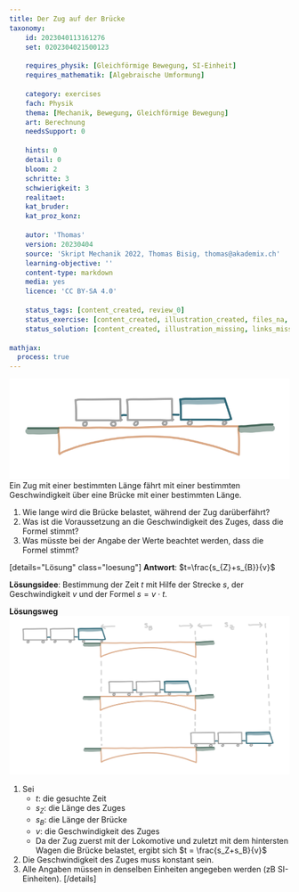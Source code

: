 ```yaml
---
title: Der Zug auf der Brücke
taxonomy:
	id: 2023040113161276
	set: 0202304021500123

	requires_physik: [Gleichförmige Bewegung, SI-Einheit]
	requires_mathematik: [Algebraische Umformung]

	category: exercises
	fach: Physik
	thema: [Mechanik, Bewegung, Gleichförmige Bewegung]
	art: Berechnung
	needsSupport: 0

	hints: 0
	detail: 0
	bloom: 2
	schritte: 3
	schwierigkeit: 3
	realitaet: 
	kat_bruder:
	kat_proz_konz: 

	autor: 'Thomas'
	version: 20230404
	source: 'Skript Mechanik 2022, Thomas Bisig, thomas@akademix.ch'
	learning-objective: ''
	content-type: markdown
	media: yes
	licence: 'CC BY-SA 4.0'

	status_tags: [content_created, review_0]
	status_exercise: [content_created, illustration_created, files_na, review_0]
	status_solution: [content_created, illustration_missing, links_missing, files_na, review_0]

mathjax:
  process: true
---
```

![Ein Zug fährt über eine Brücke](exercise1-1.svg?resize=400,150&class=float-right) Ein Zug mit einer bestimmten Länge fährt mit einer bestimmten Geschwindigkeit über eine Brücke mit einer bestimmten Länge.
1. Wie lange wird die Brücke belastet, während der Zug darüberfährt?
2. Was ist die Voraussetzung an die Geschwindigkeit des Zuges, dass die Formel stimmt?
3. Was müsste bei der Angabe der Werte beachtet werden, dass die Formel stimmt?

[details="Lösung" class="loesung"]
**Antwort**: $t=\frac{s_{Z}+s_{B}}{v}$

**Lösungsidee**: Bestimmung der Zeit $t$ mit Hilfe der Strecke $s$, der Geschwindigkeit $v$ und der Formel $s=v\cdot t$.

**Lösungsweg**
![Ein Zug fährt über eine Brücke](exercise1-2.svg?resize=500,400&class=float-right) 
1. Sei
	- $t$: die gesuchte Zeit
	- $s_{Z}$: die Länge des Zuges
	- $s_{B}$: die Länge der Brücke
	- $v$: die Geschwindigkeit des Zuges
	- Da der Zug zuerst mit der Lokomotive und zuletzt mit dem hintersten Wagen die Brücke belastet, ergibt sich $t = \frac{s_Z+s_B}{v}$
2. Die Geschwindigkeit des Zuges muss konstant sein.
3. Alle Angaben müssen in denselben Einheiten angegeben werden (zB SI-Einheiten).
[/details]